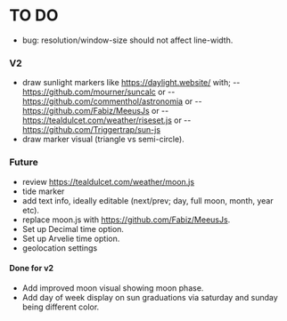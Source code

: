 # TO DO

- bug: resolution/window-size should not affect line-width.

### V2

- draw sunlight markers like https://daylight.website/ with;
-- https://github.com/mourner/suncalc or
-- https://github.com/commenthol/astronomia or
-- https://github.com/Fabiz/MeeusJs or
-- https://tealdulcet.com/weather/riseset.js or
-- https://github.com/Triggertrap/sun-js
- draw marker visual (triangle vs semi-circle).

### Future

- review https://tealdulcet.com/weather/moon.js
- tide marker
- add text info, ideally editable (next/prev; day, full moon, month, year etc).
- replace moon.js with https://github.com/Fabiz/MeeusJs.
- Set up Decimal time option.
- Set up Arvelie time option.
- geolocation settings


#### Done for v2

- Add improved moon visual showing moon phase.
- Add day of week display on sun graduations via saturday and sunday being different color.